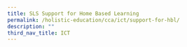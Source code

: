 ```yaml
---
title: SLS Support for Home Based Learning
permalink: /holistic-education/cca/ict/support-for-hbl/
description: ""
third_nav_title: ICT
---
```

